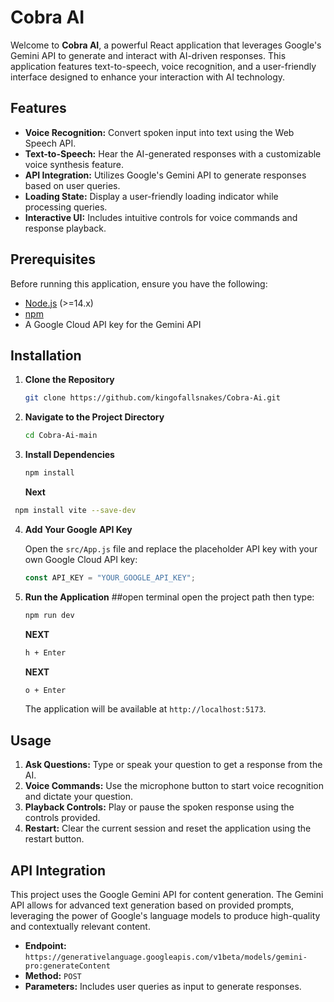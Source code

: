 # Cobra AI

Welcome to **Cobra AI**, a powerful React application that leverages Google's Gemini API to generate and interact with AI-driven responses. This application features text-to-speech, voice recognition, and a user-friendly interface designed to enhance your interaction with AI technology.

## Features

- **Voice Recognition:** Convert spoken input into text using the Web Speech API.
- **Text-to-Speech:** Hear the AI-generated responses with a customizable voice synthesis feature.
- **API Integration:** Utilizes Google's Gemini API to generate responses based on user queries.
- **Loading State:** Display a user-friendly loading indicator while processing queries.
- **Interactive UI:** Includes intuitive controls for voice commands and response playback.

## Prerequisites

Before running this application, ensure you have the following:

- [Node.js](https://nodejs.org/) (>=14.x)
- [npm](https://www.npmjs.com/) 
- A Google Cloud API key for the Gemini API

## Installation

1. **Clone the Repository**

   ```bash
   git clone https://github.com/kingofallsnakes/Cobra-Ai.git
   ```

2. **Navigate to the Project Directory**

   ```bash
   cd Cobra-Ai-main
   ```

3. **Install Dependencies**

   ```bash
   npm install
   ```
   **Next**
  ```bash
   npm install vite --save-dev
  ```

4. **Add Your Google API Key**

   Open the `src/App.js` file and replace the placeholder API key with your own Google Cloud API key:

   ```javascript
   const API_KEY = "YOUR_GOOGLE_API_KEY";
   ```

5. **Run the Application**
   ##open terminal open the project path then type:
   ```bash
   npm run dev
   ```
   **NEXT**
    ```bash
   h + Enter
   ```
   **NEXT**
    ```bash
   o + Enter
   ```
   The application will be available at `http://localhost:5173`.

## Usage

1. **Ask Questions:** Type or speak your question to get a response from the AI.
2. **Voice Commands:** Use the microphone button to start voice recognition and dictate your question.
3. **Playback Controls:** Play or pause the spoken response using the controls provided.
4. **Restart:** Clear the current session and reset the application using the restart button.

## API Integration

This project uses the Google Gemini API for content generation. The Gemini API allows for advanced text generation based on provided prompts, leveraging the power of Google's language models to produce high-quality and contextually relevant content.

- **Endpoint:** `https://generativelanguage.googleapis.com/v1beta/models/gemini-pro:generateContent`
- **Method:** `POST`
- **Parameters:** Includes user queries as input to generate responses.

